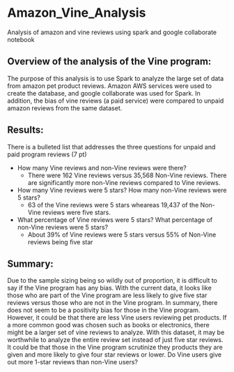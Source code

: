 # Amazon_Vine_Analysis
Analysis of amazon and vine reviews using spark and google collaborate notebook

## Overview of the analysis of the Vine program:

The purpose of this analysis is to use Spark to analyze the large set of data from amazon pet product reviews. Amazon AWS services were used to create the database, and google collaborate was used for Spark. In addition, the bias of vine reviews (a paid service) were compared to unpaid amazon reviews from the same dataset.

## Results:

There is a bulleted list that addresses the three questions for unpaid and paid program reviews (7 pt)
- How many Vine reviews and non-Vine reviews were there?
  - There were 162 Vine reviews versus 35,568 Non-Vine reviews. There are significantly more non-Vine reviews compared to Vine reviews.
- How many Vine reviews were 5 stars? How many non-Vine reviews were 5 stars?
  - 63 of the Vine reviews were 5 stars wheareas 19,437 of the Non-Vine reviews were five stars.
- What percentage of Vine reviews were 5 stars? What percentage of non-Vine reviews were 5 stars?
  - About 39% of Vine reviews were 5 stars versus 55% of Non-Vine reviews being five star

## Summary:

Due to the sample sizing being so wildly out of proportion, it is difficult to say if the Vine program has any bias. With the current data, it looks like those who are part of the Vine program are less likely to give five star reviews versus those who are not in the Vine program. In summary, there does not seem to be a positivity bias for those in the Vine program. However, it could be that there are less Vine users reviewing pet products. If a more common good was chosen such as books or electronics, there might be a larger set of vine reviews to analyze. With this dataset, it may be worthwhile to analyze the entire review set instead of just five star reviews. It could be that those in the Vine program scrutinize they products they are given and more likely to give four star reviews or lower. Do Vine users give out more 1-star reviews than non-Vine users?
